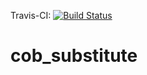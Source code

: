 Travis-CI: [![Build Status](https://travis-ci.org/ipa320/cob_substitute.svg?branch=indigo_dev)](https://travis-ci.org/ipa320/cob_substitute)

cob_substitute
==============
